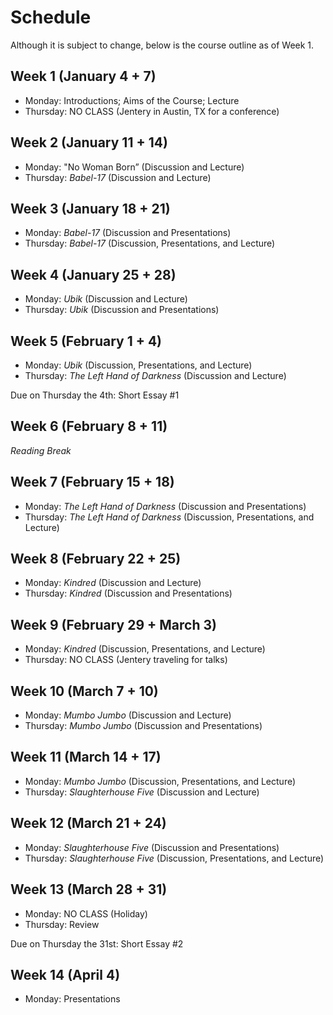 # Schedule

Although it is subject to change, below is the course outline as of Week 1. 

## Week 1 (January 4 + 7) 

* Monday: Introductions; Aims of the Course; Lecture
* Thursday: NO CLASS (Jentery in Austin, TX for a conference) 

## Week 2 (January 11 + 14) 

* Monday: "No Woman Born” (Discussion and Lecture)  
* Thursday:	*Babel-17* (Discussion and Lecture)  

## Week 3 (January 18 + 21) 

* Monday:	*Babel-17* (Discussion and Presentations)  
* Thursday:	*Babel-17* (Discussion, Presentations, and Lecture)  

## Week 4 (January 25 + 28)

* Monday: *Ubik* (Discussion and Lecture)  
* Thursday: *Ubik* (Discussion and Presentations) 

## Week 5 (February 1 + 4) 

* Monday: *Ubik* (Discussion, Presentations, and Lecture)  
* Thursday:	*The Left Hand of Darkness* (Discussion and Lecture) 

Due on Thursday the 4th: Short Essay #1 

## Week 6 (February 8 + 11) 

*Reading Break* 

## Week 7 (February 15 + 18)

* Monday: *The Left Hand of Darkness* (Discussion and Presentations)
* Thursday: *The Left Hand of Darkness* (Discussion, Presentations, and Lecture) 

## Week 8 (February 22 + 25)  

* Monday: *Kindred* (Discussion and Lecture)  
* Thursday:	*Kindred* (Discussion and Presentations)  

## Week 9 (February 29 + March 3) 

* Monday: *Kindred* (Discussion, Presentations, and Lecture)  
* Thursday:	NO CLASS (Jentery traveling for talks)  

## Week 10 (March 7 + 10)  

* Monday:	*Mumbo Jumbo* (Discussion and Lecture) 
* Thursday:	*Mumbo Jumbo* (Discussion and Presentations) 

## Week 11 (March 14 + 17)

* Monday:	*Mumbo Jumbo* (Discussion, Presentations, and Lecture) 
* Thursday:	*Slaughterhouse Five* (Discussion and Lecture)  

## Week 12 (March 21 + 24) 

* Monday:	*Slaughterhouse Five* (Discussion and Presentations) 
* Thursday: *Slaughterhouse Five* (Discussion, Presentations, and Lecture) 

## Week 13 (March 28 + 31)  

* Monday:	NO CLASS (Holiday) 	
* Thursday:	Review 

Due on Thursday the 31st: Short Essay #2 

## Week 14 (April 4)

* Monday: Presentations  
